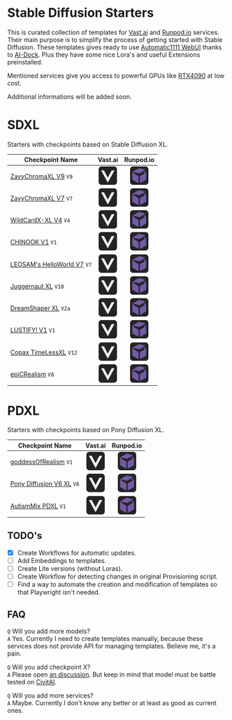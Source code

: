 # Stable Diffusion Starters

This is curated collection of templates for [Vast.ai](https://cloud.vast.ai/create/?ref_id=62878) and [Runpod.io](https://runpod.io/console/deploy?ref=gzvzzzv9) services. Their main purpose is to simplify the process of getting started with Stable Diffusion. These templates gives ready to use [Automatic1111 WebUI](https://github.com/AUTOMATIC1111/stable-diffusion-webui) thanks to [AI-Dock](https://github.com/ai-dock/stable-diffusion-webui). Plus they have some nice Lora's and useful Extensions preinstalled.

Mentioned services give you access to powerful GPUs like [RTX4090](https://www.nvidia.com/en-us/geforce/graphics-cards/40-series/rtx-4090/) at low cost.

Additional informations will be added soon.

# SDXL

Starters with checkpoints based on Stable Diffusion XL.

| Checkpoint Name  | Vast.ai | Runpod.io |
| ---------------- | :-----: | :-------: |
| [ZavyChromaXL V9](https://civitai.com/models/119229?modelVersionId=641087) `V9` | <a href="https://cloud.vast.ai/create/?ref_id=62878&template_id=de0f26247c1ccf592b624b233c6a7531"><img src="images/vastai.svg" alt="Vast.ai" width="42" height="42"></a> | <a href="https://runpod.io/console/deploy?ref=gzvzzzv9&template=1osvczwrdm"><img src="images/runpodio.svg" alt="Runpod.io" width="42" height="42"></a> |
| [ZavyChromaXL V7](https://civitai.com/models/119229?modelVersionId=490254) `V7` | <a href="https://cloud.vast.ai/create/?ref_id=62878&template_id=c664cf5f1a6b8b5ddc521baa1cdbf05e"><img src="images/vastai.svg" alt="Vast.ai" width="42" height="42"></a> | <a href="https://runpod.io/console/deploy?ref=gzvzzzv9&template=5mv7x9lk0p"><img src="images/runpodio.svg" alt="Runpod.io" width="42" height="42"></a> |
| [WildCardX-XL V4](https://civitai.com/models/239561?modelVersionId=308455) `V4` | <a href="https://cloud.vast.ai/create/?ref_id=62878&template_id=c87381d3de507cfa88ccf05f8fd990c0"><img src="images/vastai.svg" alt="Vast.ai" width="42" height="42"></a> | <a href="https://runpod.io/console/deploy?ref=gzvzzzv9&template=9qr1azjcad"><img src="images/runpodio.svg" alt="Runpod.io" width="42" height="42"></a> |
| [CHINOOK V1](https://civitai.com/models/400589?modelVersionId=495482) `V1` | <a href="https://cloud.vast.ai/create/?ref_id=62878&template_id=d06d11acd907913b24b6a345852d39e3"><img src="images/vastai.svg" alt="Vast.ai" width="42" height="42"></a> | <a href="https://runpod.io/console/deploy?ref=gzvzzzv9&template=vu1meyunmp"><img src="images/runpodio.svg" alt="Runpod.io" width="42" height="42"></a> |
| [LEOSAM's HelloWorld V7](https://civitai.com/models/400589?modelVersionId=495482) `V7` | <a href="https://cloud.vast.ai/create/?ref_id=62878&template_id=133b29d546034a67c65c497f76802cb0"><img src="images/vastai.svg" alt="Vast.ai" width="42" height="42"></a> | <a href="https://runpod.io/console/deploy?ref=gzvzzzv9&template=44x5bc9wrs"><img src="images/runpodio.svg" alt="Runpod.io" width="42" height="42"></a> |
| [Juggernaut XL](https://civitai.com/models/133005?modelVersionId=456194) `V10` | <a href="https://cloud.vast.ai/create/?ref_id=62878&template_id=1d78196b4adc4ea29246a1e58a598a03"><img src="images/vastai.svg" alt="Vast.ai" width="42" height="42"></a> | <a href="https://runpod.io/console/deploy?ref=gzvzzzv9&template=ypt3pl6coj"><img src="images/runpodio.svg" alt="Runpod.io" width="42" height="42"></a> |
| [DreamShaper XL](https://civitai.com/models/112902?modelVersionId=126688) `V2a` | <a href="https://cloud.vast.ai/create/?ref_id=62878&template_id=5dfa95dbd5e2659add8787c422d94df8"><img src="images/vastai.svg" alt="Vast.ai" width="42" height="42"></a> | <a href="https://runpod.io/console/deploy?ref=gzvzzzv9&template=mgbjraphld"><img src="images/runpodio.svg" alt="Runpod.io" width="42" height="42"></a> |
| [LUSTIFY! V1](https://civitai.com/models/573152?modelVersionId=638929) `V1` | <a href="https://cloud.vast.ai/create/?ref_id=62878&template_id=97678dedcbab1debc247cc46e4e8a261"><img src="images/vastai.svg" alt="Vast.ai" width="42" height="42"></a> | <a href="https://runpod.io/console/deploy?ref=gzvzzzv9&template=ee9t3khq73"><img src="images/runpodio.svg" alt="Runpod.io" width="42" height="42"></a> |
| [Copax TimeLessXL](https://civitai.com/models/118111?modelVersionId=445348) `V12` | <a href="https://cloud.vast.ai/create/?ref_id=62878&template_id=2e797e615f9f5d46c2fd5a3fa2beb295"><img src="images/vastai.svg" alt="Vast.ai" width="42" height="42"></a> | <a href="https://runpod.io/console/deploy?ref=gzvzzzv9&template=a4hwnbsphp"><img src="images/runpodio.svg" alt="Runpod.io" width="42" height="42"></a> |
| [epiCRealism](https://civitai.com/models/277058?modelVersionId=646523) `V8` | <a href="https://cloud.vast.ai/create/?ref_id=62878&template_id=1f7ef35a703ad5a28932680e573eb6cf"><img src="images/vastai.svg" alt="Vast.ai" width="42" height="42"></a> | <a href="https://runpod.io/console/deploy?ref=gzvzzzv9&template=2cn8li8tof"><img src="images/runpodio.svg" alt="Runpod.io" width="42" height="42"></a> |

# PDXL

Starters with checkpoints based on Pony Diffusion XL.

| Checkpoint Name  | Vast.ai | Runpod.io |
| ---------------- | :-----: | :-------: |
| [goddessOfRealism](https://civitai.com/models/212737?modelVersionId=573082) `V1` | <a href="https://cloud.vast.ai/create/?ref_id=62878&template_id=12ebd3285bd64e7d225dc6d70a5e05bb"><img src="images/vastai.svg" alt="Vast.ai" width="42" height="42"></a> | <a href="https://runpod.io/console/deploy?ref=gzvzzzv9&template=t43cv2upw0"><img src="images/runpodio.svg" alt="Runpod.io" width="42" height="42"></a> |
| [Pony Diffusion V6 XL](https://civitai.com/models/257749?modelVersionId=290640) `V6` | <a href="https://cloud.vast.ai/create/?ref_id=62878&template_id=dedb7495b1bc8caea7bdbbb5ce002794"><img src="images/vastai.svg" alt="Vast.ai" width="42" height="42"></a> | <a href="https://runpod.io/console/deploy?ref=gzvzzzv9&template=mgosofhzoc"><img src="images/runpodio.svg" alt="Runpod.io" width="42" height="42"></a> |
| [AutismMix PDXL](https://civitai.com/models/288584?modelVersionId=324619) `V1` | <a href="https://cloud.vast.ai/create/?ref_id=62878&template_id=a4b369ebca71a4b53e01037239fbd76a"><img src="images/vastai.svg" alt="Vast.ai" width="42" height="42"></a> | <a href="https://runpod.io/console/deploy?ref=gzvzzzv9&template=os43pc1362"><img src="images/runpodio.svg" alt="Runpod.io" width="42" height="42"></a> |

## TODO's

- [x] Create Workflows for automatic updates.
- [ ] Add Embeddings to templates.
- [ ] Create Lite versions (without Loras).
- [ ] Create Workflow for detecting changes in original Provisioning script.
- [ ] Find a way to automate the creation and modification of templates so that Playwright isn't needed.

## FAQ

`Q` Will you add more models?  
`A` Yes. Currently I need to create templates manually, because these services does not provide API for managing templates. Believe me, it's a pain.

`Q` Will you add checkpoint X?  
`A` Please open [an discussion](https://github.com/Avaray/stable-diffusion-starters/discussions/new?category=ideas). But keep in mind that model must be battle tested on [CivitAI](https://civitai.com/models).

`Q` Will you add more services?  
`A` Maybe. Currently I don't know any better or at least as good as current ones.
